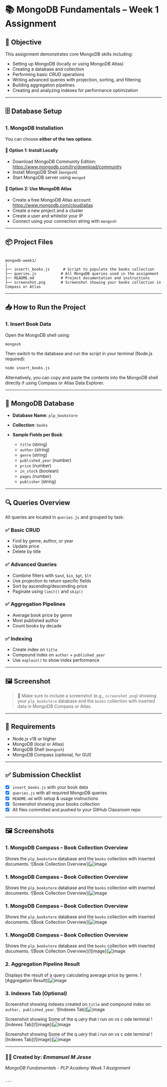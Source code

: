 


# 📚 MongoDB Fundamentals – Week 1 Assignment

## 🚀 Objective

This assignment demonstrates core MongoDB skills including:

- Setting up MongoDB (locally or using MongoDB Atlas)
- Creating a database and collection
- Performing basic CRUD operations
- Writing advanced queries with projection, sorting, and filtering
- Building aggregation pipelines
- Creating and analyzing indexes for performance optimization

---

## 🗄️ Database Setup

### 1. MongoDB Installation

You can choose **either of the two options**:

#### 🔸 Option 1: Install Locally
- Download MongoDB Community Edition: https://www.mongodb.com/try/download/community
- Install MongoDB Shell (`mongosh`)
- Start MongoDB server using `mongod`

#### 🔸 Option 2: Use MongoDB Atlas
- Create a free MongoDB Atlas account: https://www.mongodb.com/cloud/atlas
- Create a new project and a cluster
- Create a user and whitelist your IP
- Connect using your connection string with `mongosh`

---

## 📦 Project Files

```

mongodb-week1/
│
├── insert\_books.js      # Script to populate the books collection
├── queries.js           # All MongoDB queries used in the assignment
├── README.md            # Project documentation and instructions
├── screenshot.png       # Screenshot showing your books collection in Compass or Atlas

````

---

## 📥 How to Run the Project

### 1. Insert Book Data

Open the MongoDB shell using:

```bash
mongosh
````

Then switch to the database and run the script in your terminal (Node.js required):

```bash
node insert_books.js
```

Alternatively, you can copy and paste the contents into the MongoDB shell directly if using Compass or Atlas Data Explorer.

---

## 📂 MongoDB Database

* **Database Name**: `plp_bookstore`
* **Collection**: `books`
* **Sample Fields per Book**:

  * `title` (string)
  * `author` (string)
  * `genre` (string)
  * `published_year` (number)
  * `price` (number)
  * `in_stock` (boolean)
  * `pages` (number)
  * `publisher` (string)

---

## 🔍 Queries Overview

All queries are located in `queries.js` and grouped by task:

### ✅ Basic CRUD

* Find by genre, author, or year
* Update price
* Delete by title

### ✅ Advanced Queries

* Combine filters with `$and`, `$in`, `$gt`, `$lt`
* Use projection to return specific fields
* Sort by ascending/descending price
* Paginate using `limit()` and `skip()`

### ✅ Aggregation Pipelines

* Average book price by genre
* Most published author
* Count books by decade

### ✅ Indexing

* Create index on `title`
* Compound index on `author` + `published_year`
* Use `explain()` to show index performance

---

## 🖼️ Screenshot

> 📸 Make sure to include a screenshot (e.g., `screenshot.png`) showing your `plp_bookstore` database and the `books` collection with inserted data in MongoDB Compass or Atlas.

---

## 🧪 Requirements

* Node.js v18 or higher
* MongoDB (local or Atlas)
* MongoDB Shell (`mongosh`)
* MongoDB Compass (optional, for GUI)

---

## ✅ Submission Checklist

* [x] `insert_books.js` with your book data
* [x] `queries.js` with all required MongoDB queries
* [x] `README.md` with setup & usage instructions
* [x] Screenshot showing your books collection
* [x] All files committed and pushed to your GitHub Classroom repo

---

## 🖼️ Screenshots

### 1. MongoDB Compass – Book Collection Overview
Shows the `plp_bookstore` database and the `books` collection with inserted documents.
![Book Collection Overview](![image](https://github.com/user-attachments/assets/974c92fd-be1a-47b3-8435-f5bdad6fdb74)

### 1. MongoDB Compass – Book Collection Overview
Shows the `plp_bookstore` database and the `books` collection with inserted documents.
![Book Collection Overview](![image](https://github.com/user-attachments/assets/14bf02db-0d44-4877-8b9c-f5df6c86726b)

### 1. MongoDB Compass – Book Collection Overview
Shows the `plp_bookstore` database and the `books` collection with inserted documents.
![Book Collection Overview](![image](https://github.com/user-attachments/assets/dfbb00bb-9215-4c4e-930b-d63ceda33d3e)

### 1. MongoDB Compass – Book Collection Overview
Shows the `plp_bookstore` database and the `books` collection with inserted documents.
![Book Collection Overview](![image](![image](https://github.com/user-attachments/assets/78983061-9d63-4a5b-b166-4c19984d8cde)


### 2. Aggregation Pipeline Result
Displays the result of a query calculating average price by genre.
![Aggregation Result](![image](https://github.com/user-attachments/assets/ad119192-d9fd-46a5-9970-7a2783af3e6b)

### 3. Indexes Tab (Optional)
Screenshot showing indexes created on `title` and compound index on `author, published_year`.
![Indexes Tab](![image](https://github.com/user-attachments/assets/bd696c60-c36a-45b7-bb68-c3a4c9a192e9)

Screenshot showing Some of the   q  uery that i run on   vs c  ode terminal
![Indexes Tab](![image](![image](https://github.com/user-attachments/assets/d33b38a0-251e-4daf-b332-74f8029bc284)

Screenshot showing Some of the   q  uery that i run on   vs c  ode terminal
![Indexes Tab](![image](![image](https://github.com/user-attachments/assets/be4eaa9c-69d4-4d80-84c8-a350cb1b9fe0)


---

### 👨‍💻 Created by: *Emmanuel M Jesse*

*MongoDB Fundamentals - PLP Academy Week 1 Assignment*

```

---

```
